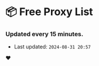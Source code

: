# :package: Free Proxy List
### Updated every 15 minutes.

- Last updated: `2024-08-31 20:57`

:heart:
